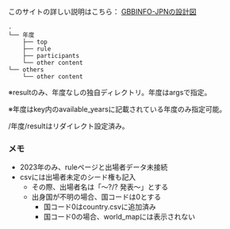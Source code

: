 このサイトの詳しい説明はこちら：
[GBBINFO-JPNの設計図](https://qiita.com/tari3210/items/0561e91774863d165af0)


```
.
└── 年度
    ├── top
    ├── rule
    ├── participants
    └── other content
└── others
    └── other content
```

※resultのみ、年度なしの独自ディレクトリ。年度はargsで指定。

※年度はkey内のavailable_yearsに記載されている年度のみ指定可能。

/年度/resultはリダイレクト設定済み。

### メモ
- 2023年のみ、ruleページと出場者データ未接続
- csvには出場者未定のシード権も記入
  - その際、出場者名は「～?/? 発表～」とする
  - 出身国が不明の場合、国コードは0とする
    - 国コード0はcountry.csvに追加済み
    - 国コード0の場合、world_mapには表示されない
